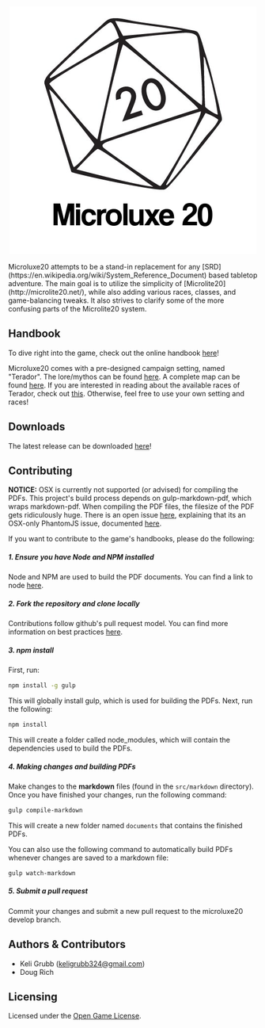 <p align="center">
  <img src="src/static/logo.png" alt="Microluxe 20">
</p>
Microluxe20 attempts to be a stand-in replacement for any [SRD](https://en.wikipedia.org/wiki/System_Reference_Document) based tabletop adventure. The main goal is to utilize the simplicity of [Microlite20](http://microlite20.net/), while also adding various races, classes, and game-balancing tweaks. It also strives to clarify some of the more confusing parts of the Microlite20 system.

## Handbook
To dive right into the game, check out the online handbook [here](src/markdown/microluxe20_handbook.md)!

Microluxe20 comes with a pre-designed campaign setting, named "Terador". The lore/mythos can be found [here](src/markdown/microluxe20_lore.md). A complete map can be found [here](map/Terador-complete.png). If you are interested in reading about the available races of Terador, check out [this](src/markdown/microluxe20_races.md).  Otherwise, feel free to use your own setting and races!

## Downloads
The latest release can be downloaded [here](https://github.com/kgrubb/microluxe20/releases/latest)!

## Contributing

**NOTICE:** OSX is currently not supported (or advised) for compiling the PDFs. This project's build process depends on gulp-markdown-pdf, which wraps markdown-pdf. When compiling the PDF files, the filesize of the PDF gets ridiculously huge. There is an open issue [here](https://github.com/alanshaw/markdown-pdf/issues/37), explaining that its an OSX-only PhantomJS issue, documented [here](https://github.com/ariya/phantomjs/issues/10373).

If you want to contribute to the game's handbooks, please do the following:

##### 1. Ensure you have Node and NPM installed

Node and NPM are used to build the PDF documents. You can find a link to node [here](https://nodejs.org/en/).

##### 2. Fork the repository and clone locally

Contributions follow github's pull request model. You can find more information on best practices [here](https://help.github.com/articles/using-pull-requests/).

##### 3. npm install

First, run:

```sh
npm install -g gulp
```

This will globally install gulp, which is used for building the PDFs.
Next, run the following:

```sh
npm install
```

This will create a folder called node_modules, which will contain the dependencies used to build the PDFs.

##### 4. Making changes and building PDFs

Make changes to the __markdown__ files (found in the `src/markdown` directory). Once you have finished your changes, run the following command:

```sh
gulp compile-markdown
```

This will create a new folder named `documents` that contains the finished PDFs.

You can also use the following command to automatically build PDFs whenever changes are saved to a markdown file:

```sh
gulp watch-markdown
```

##### 5. Submit a pull request

Commit your changes and submit a new pull request to the microluxe20 develop branch.

## Authors & Contributors
* Keli Grubb (<keligrubb324@gmail.com>)
* Doug Rich

## Licensing
Licensed under the [Open Game License](LICENSE).
